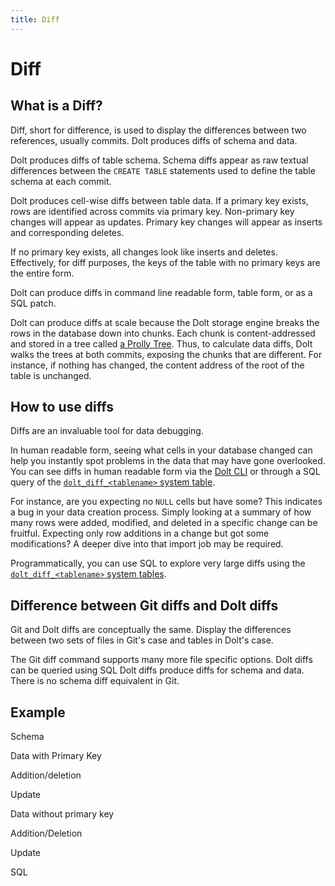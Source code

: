```yaml
---
title: Diff
---
```


# Diff

## What is a Diff?

Diff, short for difference, is used to display the differences between two references, usually commits. Dolt produces diffs of schema and data.

Dolt produces diffs of table schema. Schema diffs appear as raw textual differences between the `CREATE TABLE` statements used to define the table schema at each commit. 

Dolt produces cell-wise diffs between table data. If a primary key exists, rows are identified across commits via primary key. Non-primary key changes will appear as updates. Primary key changes will appear as inserts and corresponding deletes. 

If no primary key exists, all changes look like inserts and deletes. Effectively, for diff purposes, the keys of the table with no primary keys are the entire form.

Dolt can produce diffs in command line readable form, table form, or as a SQL patch.

Dolt can produce diffs at scale because the Dolt storage engine breaks the rows in the database down into chunks. Each chunk is content-addressed and stored in a tree called [a Prolly Tree](). Thus, to calculate data diffs, Dolt walks the trees at both commits, exposing the chunks that are different. For instance, if nothing has changed, the content address of the root of the table is unchanged. 

## How to use diffs

Diffs are an invaluable tool for data debugging. 

In human readable form, seeing what cells in your database changed can help you instantly spot problems in the data that may have gone overlooked. You can see diffs in human readable form via the [Dolt CLI](../../reference/cli.md) or through a SQL query of the [`dolt_diff_<tablename>` system table](../../reference/sql/dolt-system-tables.md). 

For instance, are you expecting no `NULL` cells but have some? This indicates a bug in your data creation process. Simply looking at a summary of how many rows were added, modified, and deleted in a specific change can be fruitful. Expecting only row additions in a change but got some modifications? A deeper dive into that import job may be required.

Programmatically, you can use SQL to explore very large diffs using the [`dolt_diff_<tablename>` system tables](../../reference/sql/dolt-system-tables.md).

## Difference between Git diffs and Dolt diffs

Git and Dolt diffs are conceptually the same. Display the differences between two sets of files in Git's case and tables in Dolt's case. 

The Git diff command supports many more file specific options. Dolt diffs can be queried using SQL Dolt diffs produce diffs for schema and data. There is no schema diff equivalent in Git.

## Example

Schema

Data with Primary Key

Addition/deletion

Update

Data without primary key

Addition/Deletion

Update

SQL